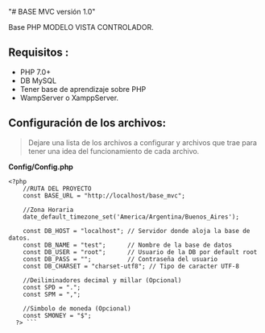 "# BASE MVC versión 1.0" 


Base PHP MODELO VISTA CONTROLADOR.

## Requisitos :

* PHP 7.0+
* DB MySQL
* Tener base de aprendizaje sobre PHP
* WampServer o XamppServer.


## Configuración de los archivos:

> Dejare una lista de los archivos a configurar y archivos que trae para tener una idea del funcionamiento de cada archivo.


**Config/Config.php**


```
<?php
	//RUTA DEL PROYECTO
	const BASE_URL = "http://localhost/base_mvc";

	//Zona Horaria
	date_default_timezone_set('America/Argentina/Buenos_Aires');

	const DB_HOST = "localhost"; // Servidor donde aloja la base de datos.
	const DB_NAME = "test";      // Nombre de la base de datos
	const DB_USER = "root";      // Usuario de la DB por default root
	const DB_PASS = "";          // Contraseña del usuario
	const DB_CHARSET = "charset-utf8"; // Tipo de caracter UTF-8

	//Deiliminadores decimal y millar (Opcional)
	const SPD = ".";
	const SPM = ",";

	//Simbolo de moneda (Opcional)
	const SMONEY = "$";
  ?> ```
